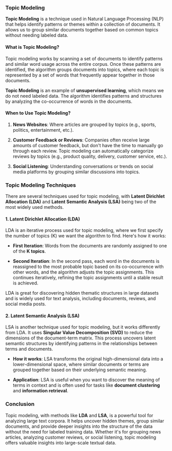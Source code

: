 ### Topic Modeling

**Topic Modeling** is a technique used in Natural Language Processing (NLP) that helps identify patterns or themes within a collection of documents. It allows us to group similar documents together based on common topics without needing labeled data.

#### What is Topic Modeling?

Topic modeling works by scanning a set of documents to identify patterns and similar word usage across the entire corpus. Once these patterns are identified, the algorithm groups documents into topics, where each topic is represented by a set of words that frequently appear together in those documents.

**Topic Modeling** is an example of **unsupervised learning**, which means we do not need labeled data. The algorithm identifies patterns and structures by analyzing the co-occurrence of words in the documents.

#### When to Use Topic Modeling?

1. **News Websites**: Where articles are grouped by topics (e.g., sports, politics, entertainment, etc.).
   
2. **Customer Feedback or Reviews**: Companies often receive large amounts of customer feedback, but don't have the time to manually go through each review. Topic modeling can automatically categorize reviews by topics (e.g., product quality, delivery, customer service, etc.).

3. **Social Listening**: Understanding conversations or trends on social media platforms by grouping similar discussions into topics.

### Topic Modeling Techniques

There are several techniques used for topic modeling, with **Latent Dirichlet Allocation (LDA)** and **Latent Semantic Analysis (LSA)** being two of the most widely used methods.

#### 1. **Latent Dirichlet Allocation (LDA)**

LDA is an iterative process used for topic modeling, where we first specify the number of topics (K) we want the algorithm to find. Here's how it works:

- **First Iteration**: Words from the documents are randomly assigned to one of the **K topics**.
  
- **Second Iteration**: In the second pass, each word in the documents is reassigned to the most probable topic based on its co-occurrence with other words, and the algorithm adjusts the topic assignments. This continues iteratively, refining the topic assignments until a stable result is achieved.

LDA is great for discovering hidden thematic structures in large datasets and is widely used for text analysis, including documents, reviews, and social media posts.

#### 2. **Latent Semantic Analysis (LSA)**

LSA is another technique used for topic modeling, but it works differently from LDA. It uses **Singular Value Decomposition (SVD)** to reduce the dimensions of the document-term matrix. This process uncovers latent semantic structures by identifying patterns in the relationships between terms and documents.

- **How it works**: LSA transforms the original high-dimensional data into a lower-dimensional space, where similar documents or terms are grouped together based on their underlying semantic meaning.

- **Application**: LSA is useful when you want to discover the meaning of terms in context and is often used for tasks like **document clustering** and **information retrieval**.

### Conclusion

Topic modeling, with methods like **LDA** and **LSA**, is a powerful tool for analyzing large text corpora. It helps uncover hidden themes, group similar documents, and provide deeper insights into the structure of the data without the need for labeled training data. Whether it's for grouping news articles, analyzing customer reviews, or social listening, topic modeling offers valuable insights into large-scale textual data.

